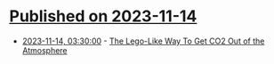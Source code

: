 # [Published on 2023-11-14](index.md)

* [2023-11-14, 03:30:00](https://news.slashdot.org/story/23/11/13/2319200/the-lego-like-way-to-get-co2-out-of-the-atmosphere?utm_source=rss1.0mainlinkanon&utm_medium=feed) - [The Lego-Like Way To Get CO2 Out of the Atmosphere](https://news.slashdot.org/story/23/11/13/2319200/the-lego-like-way-to-get-co2-out-of-the-atmosphere?utm_source=rss1.0mainlinkanon&utm_medium=feed)
